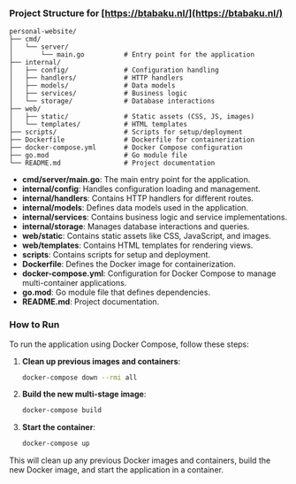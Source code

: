 ### Project Structure for [https://btabaku.nl/](https://btabaku.nl/)

```
personal-website/
├── cmd/
│   └── server/
│       └── main.go          # Entry point for the application
├── internal/
│   ├── config/              # Configuration handling
│   ├── handlers/            # HTTP handlers
│   ├── models/              # Data models
│   ├── services/            # Business logic
│   └── storage/             # Database interactions
├── web/
│   ├── static/              # Static assets (CSS, JS, images)
│   └── templates/           # HTML templates
├── scripts/                 # Scripts for setup/deployment
├── Dockerfile               # Dockerfile for containerization
├── docker-compose.yml       # Docker Compose configuration
├── go.mod                   # Go module file
└── README.md                # Project documentation
```

- **cmd/server/main.go**: The main entry point for the application.
- **internal/config**: Handles configuration loading and management.
- **internal/handlers**: Contains HTTP handlers for different routes.
- **internal/models**: Defines data models used in the application.
- **internal/services**: Contains business logic and service implementations.
- **internal/storage**: Manages database interactions and queries.
- **web/static**: Contains static assets like CSS, JavaScript, and images.
- **web/templates**: Contains HTML templates for rendering views.
- **scripts**: Contains scripts for setup and deployment.
- **Dockerfile**: Defines the Docker image for containerization.
- **docker-compose.yml**: Configuration for Docker Compose to manage multi-container applications.
- **go.mod**: Go module file that defines dependencies.
- **README.md**: Project documentation.

### How to Run

To run the application using Docker Compose, follow these steps:

1. **Clean up previous images and containers**:
    ```sh
    docker-compose down --rmi all
    ```

2. **Build the new multi-stage image**:
    ```sh
    docker-compose build
    ```

3. **Start the container**:
    ```sh
    docker-compose up
    ```

This will clean up any previous Docker images and containers, build the new Docker image, and start the application in a container.
